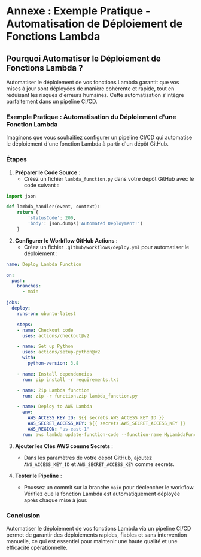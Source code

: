 # Annexe : Exemple Pratique - Automatisation de Déploiement de Fonctions Lambda

## Pourquoi Automatiser le Déploiement de Fonctions Lambda ?

Automatiser le déploiement de vos fonctions Lambda garantit que vos mises à jour sont déployées de manière cohérente et rapide, tout en réduisant les risques d'erreurs humaines. Cette automatisation s'intègre parfaitement dans un pipeline CI/CD.

### Exemple Pratique : Automatisation du Déploiement d'une Fonction Lambda

Imaginons que vous souhaitiez configurer un pipeline CI/CD qui automatise le déploiement d'une fonction Lambda à partir d'un dépôt GitHub.

### Étapes

1. **Préparer le Code Source** :
   - Créez un fichier `lambda_function.py` dans votre dépôt GitHub avec le code suivant :

```python
import json

def lambda_handler(event, context):
    return {
        'statusCode': 200,
        'body': json.dumps('Automated Deployment!')
    }
```

2. **Configurer le Workflow GitHub Actions** :
   - Créez un fichier `.github/workflows/deploy.yml` pour automatiser le déploiement :

```yaml
name: Deploy Lambda Function

on:
  push:
    branches:
      - main

jobs:
  deploy:
    runs-on: ubuntu-latest

    steps:
    - name: Checkout code
      uses: actions/checkout@v2

    - name: Set up Python
      uses: actions/setup-python@v2
      with:
        python-version: 3.8

    - name: Install dependencies
      run: pip install -r requirements.txt

    - name: Zip Lambda function
      run: zip -r function.zip lambda_function.py

    - name: Deploy to AWS Lambda
      env:
        AWS_ACCESS_KEY_ID: ${{ secrets.AWS_ACCESS_KEY_ID }}
        AWS_SECRET_ACCESS_KEY: ${{ secrets.AWS_SECRET_ACCESS_KEY }}
        AWS_REGION: "us-east-1"
      run: aws lambda update-function-code --function-name MyLambdaFunction --zip-file fileb://function.zip
```

3. **Ajouter les Clés AWS comme Secrets** :
   - Dans les paramètres de votre dépôt GitHub, ajoutez `AWS_ACCESS_KEY_ID` et `AWS_SECRET_ACCESS_KEY` comme secrets.

4. **Tester le Pipeline** :
   - Poussez un commit sur la branche `main` pour déclencher le workflow. Vérifiez que la fonction Lambda est automatiquement déployée après chaque mise à jour.

### Conclusion

Automatiser le déploiement de vos fonctions Lambda via un pipeline CI/CD permet de garantir des déploiements rapides, fiables et sans intervention manuelle, ce qui est essentiel pour maintenir une haute qualité et une efficacité opérationnelle.
